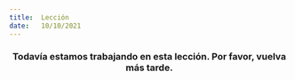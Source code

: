 ```yaml
---
title:  Lección
date:   10/10/2021
---
```


### <center>Todavía estamos trabajando en esta lección. Por favor, vuelva más tarde.</center>